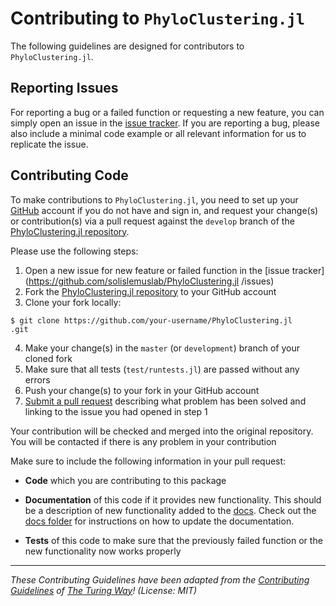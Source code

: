 # Contributing to `PhyloClustering.jl`

The following guidelines are designed for contributors to `PhyloClustering.jl`. 

## Reporting Issues

For reporting a bug or a failed function or requesting a new feature, you can simply open an issue in the [issue tracker](https://github.com/solislemuslab/PhyloClustering.jl/issues). If you are reporting a bug, please also include a minimal code example or all relevant information for us to replicate the issue.

## Contributing Code

To make contributions to `PhyloClustering.jl`, you need to set up your [GitHub](https://github.com) 
account if you do not have and sign in, and request your change(s) or contribution(s) via 
a pull request against the ``develop``
branch of the [PhyloClustering.jl repository](https://github.com/solislemuslab/PhyloClustering.jl
). 

Please use the following steps:

1. Open a new issue for new feature or failed function in the [issue tracker](https://github.com/solislemuslab/PhyloClustering.jl
/issues)
2. Fork the [PhyloClustering.jl repository](https://github.com/solislemuslab/PhyloClustering.jl
) to your GitHub account
3. Clone your fork locally:
```
$ git clone https://github.com/your-username/PhyloClustering.jl
.git
```   
4. Make your change(s) in the `master` (or `development`) branch of your cloned fork
5. Make sure that all tests (`test/runtests.jl`) are passed without any errors
6. Push your change(s) to your fork in your GitHub account
7. [Submit a pull request](https://github.com/solislemuslab/PhyloClustering.jl/pulls) describing what problem has been solved and linking to the issue you had opened in step 1

Your contribution will be checked and merged into the original repository. You will be contacted if there is any problem in your contribution

Make sure to include the following information in your pull request:

* **Code** which you are contributing to this package

* **Documentation** of this code if it provides new functionality. This should be a description of new functionality added to the [docs](https://solislemuslab.github.io/PhyloClustering.jl/dev/). Check out the [docs folder](https://github.com/solislemuslab/PhyloClustering.jl/tree/master/docs) for instructions on how to update the documentation.

- **Tests** of this code to make sure that the previously failed function or the new functionality now works properly


---

_These Contributing Guidelines have been adapted from the [Contributing Guidelines](https://github.com/atomneb/AtomNeb-py/blob/master/CONTRIBUTING.md) of [The Turing Way](https://github.com/atomneb/AtomNeb-py)! (License: MIT)_
